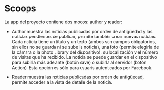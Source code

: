 # Scoops

La app del proyecto contiene dos modos: author y reader:

- Author muestra las noticias publicadas por orden de antigüedad y las noticias pendientes de publicar, permite también crear nuevas noticias. Cada noticia tiene un título y un texto (ambos son campos obligatorios, sin ellos no se guarda ni se sube la noticia), una foto (permite elegirla de la cámara o la photo Library del dispositivo), su localización y el número de visitas que ha recibido. La noticia se puede guardar en el dispositivo para subirla más adelante (botón save) o subirla al servidor (botón Action). Esta opción es sólo para usuaris autenticados por Facebook.

- Reader muestra las noticias publicadas por orden de antigüedad, permite acceder a la vista de detalle de la noticia.
